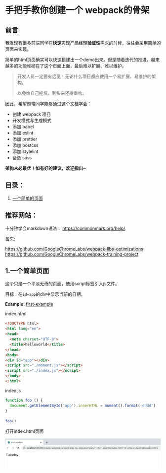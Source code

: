 # 手把手教你创建一个 webpack的骨架

## 前言
我发现有很多前端同学在**快速**实现产品经理**验证性**需求的时候，往往会采用简单的页面来实现。

简单的html页面确实可以快速搭建出一个demo出来。但是随着迭代的推进，越来越多的功能堆砌在了这个页面上面，最后难以扩展、难以维护。

> 开发人员一定要有远见！无论什么项目都应使用一个易扩展、易维护的架构。
>
> 以免给自己挖坑，到头来还得重构。

因此，希望前端同学能够通过这个文档学会：

- 创建 webpack 项目
- 开发模式与生成模式
- 添加 babel
- 添加 eslint
- 添加 prettier
- 添加 postcss
- 添加 stylelint
- 备选 sass

**架构未必最优！如有好的建议，欢迎指出~**

## 目录：
  1. [一个简单的页面](#t01)
  
## 推荐网站：
十分钟学会markdown语法： <https://commonmark.org/help/>
  
备忘:

https://github.com/GoogleChromeLabs/webpack-libs-optimizations
https://github.com/GoogleChromeLabs/webpack-training-project

## <a id="t01">1.一个简单页面</a>
这个只是一个平淡无奇的页面，使用script标签引入js文件。

目标：在`id=app`的div中显示当前的日期。

**Example:** [first-example](./examples/01-fisrt-example)

index.html
```html
<!DOCTYPE html>
<html lang="en">
<head>
  <meta charset="UTF-8">
  <title>helloworld</title>
</head>
<body>
<div id="app"></div>
<script src="./moment.js"></script>
<script src="./index.js"></script>
</body>
</html>
```

index.js
```javascript
function foo () {
  document.getElementById('app').innerHTML = moment().format('dddd')
}

foo()

```
打开index.html页面

![截图](./imgs/01.png)

